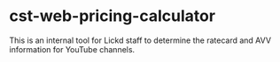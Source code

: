 # cst-web-pricing-calculator

This is an internal tool for Lickd staff to determine the ratecard and AVV information for YouTube channels.